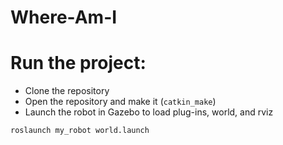 # Where-Am-I

# Run the project: 
* Clone the repository
* Open the repository and make it (`catkin_make`)
* Launch the robot in Gazebo to load plug-ins, world, and rviz
```
roslaunch my_robot world.launch
```

